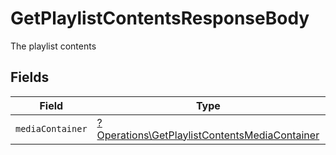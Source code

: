 # GetPlaylistContentsResponseBody

The playlist contents


## Fields

| Field                                                                                                         | Type                                                                                                          | Required                                                                                                      | Description                                                                                                   |
| ------------------------------------------------------------------------------------------------------------- | ------------------------------------------------------------------------------------------------------------- | ------------------------------------------------------------------------------------------------------------- | ------------------------------------------------------------------------------------------------------------- |
| `mediaContainer`                                                                                              | [?Operations\GetPlaylistContentsMediaContainer](../../Models/Operations/GetPlaylistContentsMediaContainer.md) | :heavy_minus_sign:                                                                                            | N/A                                                                                                           |